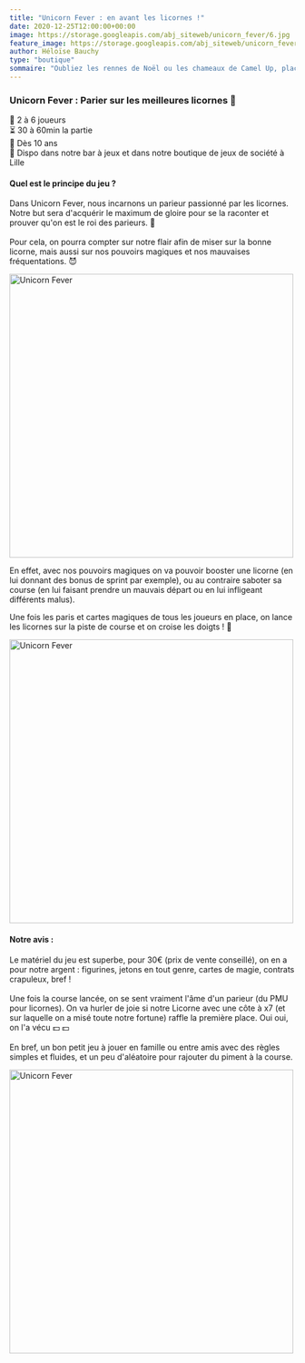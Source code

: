 ```yaml
---
title: "Unicorn Fever : en avant les licornes !"
date: 2020-12-25T12:00:00+00:00
image: https://storage.googleapis.com/abj_siteweb/unicorn_fever/6.jpg
feature_image: https://storage.googleapis.com/abj_siteweb/unicorn_fever/6.jpg
author: Héloïse Bauchy
type: "boutique"
sommaire: "Oubliez les rennes de Noël ou les chameaux de Camel Up, place aux licornes"
---
```

### Unicorn Fever : Parier sur les meilleures licornes :unicorn:

:busts_in_silhouette:  2 à 6 joueurs <br>
:hourglass_flowing_sand: 30 à 60min la partie <br>
:birthday: Dès 10 ans <br>
:game_die: Dispo dans notre bar à jeux et dans notre boutique de jeux de société à Lille <br>


#### Quel est le principe du jeu ?

Dans Unicorn Fever, nous incarnons un parieur passionné par les licornes. Notre but sera d'acquérir le maximum de gloire pour se la raconter et prouver qu'on est le roi des parieurs. :unicorn: <br/><br/>
Pour cela, on pourra compter sur notre flair afin de miser sur la bonne licorne, mais aussi sur nos pouvoirs magiques et nos mauvaises fréquentations. :smiling_imp:

<img src="https://storage.googleapis.com/abj_siteweb/unicorn_fever/2.jpg" alt="Unicorn Fever" width="500"/>

En effet, avec nos pouvoirs magiques on va pouvoir booster une licorne (en lui donnant des bonus de sprint par exemple), ou au contraire saboter sa course (en lui faisant prendre un mauvais départ ou en lui infligeant différents malus).<br/>

Une fois les paris et cartes magiques de tous les joueurs en place, on lance les licornes sur la piste de course et on croise les doigts ! :rainbow:

<img src="https://storage.googleapis.com/abj_siteweb/unicorn_fever/4.jpg" alt="Unicorn Fever" width="500"/>

#### Notre avis :

Le matériel du jeu est superbe, pour 30€ (prix de vente conseillé), on en a pour notre argent : figurines, jetons en tout genre, cartes de magie, contrats crapuleux, bref !<br/><br/>
Une fois la course lancée, on se sent vraiment l'âme d'un parieur (du PMU pour licornes). On va hurler de joie si notre Licorne avec une côte à x7 (et sur laquelle on a misé toute notre fortune) raffle la première place. Oui oui, on l'a vécu :dollar: :dollar:<br/><br/>
En bref, un bon petit jeu à jouer en famille ou entre amis avec des règles simples et fluides, et un peu d'aléatoire pour rajouter du piment à la course.

<img src="https://storage.googleapis.com/abj_siteweb/unicorn_fever/5.png" alt="Unicorn Fever" width="500"/>
